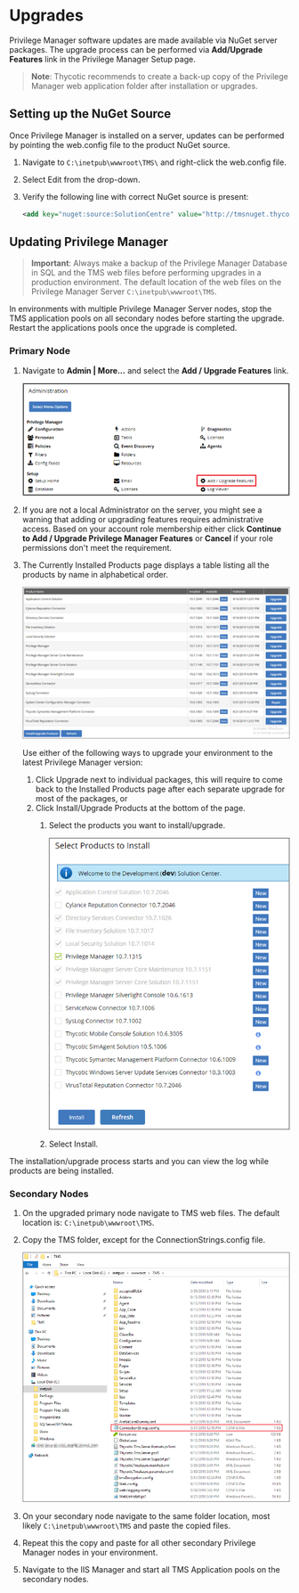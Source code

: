 [title]: # (Upgrades)
[tags]: # (new version)
[priority]: # (1701)
# Upgrades

Privilege Manager software updates are made available via NuGet server packages. The upgrade process can be performed via __Add/Upgrade Features__ link in the Privilege Manager Setup page.

>**Note**: Thycotic recommends to create a back-up copy of the Privilege Manager web application folder after installation or upgrades.

## Setting up the NuGet Source

Once Privilege Manager is installed on a server, updates can be performed by pointing the web.config file to the product NuGet source.

1. Navigate to `C:\inetpub\wwwroot\TMS\` and right-click the web.config file.
1. Select Edit from the drop-down.
1. Verify the following line with correct NuGet source is present:

   ```xml
   <add key="nuget:source:SolutionCentre" value="http://tmsnuget.thycotic.com/nuget/" />`
   ```

## Updating Privilege Manager

>**Important**:
>Always make a backup of the Privilege Manager Database in SQL and the TMS web files before performing upgrades in a production environment. The default location of the web files on the Privilege Manager Server `C:\inetpub\wwwroot\TMS`.

In environments with multiple Privilege Manager Server nodes, stop the TMS application pools on all secondary nodes before starting the upgrade. Restart the applications pools once the upgrade is completed.

### Primary Node

1. Navigate to __Admin | More...__ and select the __Add / Upgrade Features__ link.

   ![Selecting the Add / Upgrade Features link](images/add-upgrade-features.png)
1. If you are not a local Administrator on the server, you might see a warning that adding or upgrading features requires administrative access. Based on your account role membership either click __Continue to Add / Upgrade Privilege Manager Features__ or __Cancel__ if your role permissions don't meet the requirement.
1. The Currently Installed Products page displays a table listing all the products by name in alphabetical order. 

   ![Installed Products overview](images/package-screen.png)

   Use either of the following ways to upgrade your environment to the latest Privilege Manager version:
   1. Click Upgrade next to individual packages, this will require to come back to the Installed Products page after each separate upgrade for most of the packages, or
   1. Click Install/Upgrade Products at the bottom of the page.
      1. Select the products you want to install/upgrade.

         ![Select which products to install](images/install-products-select.png)
      1. Select Install.

The installation/upgrade process starts and you can view the log while products are being installed.

### Secondary Nodes

1. On the upgraded primary node navigate to TMS web files. The default location is: `C:\inetpub\wwwroot\TMS`.
1. Copy the TMS folder, except for the ConnectionStrings.config file.

   ![Copy TMS folder on primary node](images/copy-tms.png)
1. On your secondary node navigate to the same folder location, most likely `C:\inetpub\wwwroot\TMS` and paste the copied files.
1. Repeat this the copy and paste for all other secondary Privilege Manager nodes in your environment.
1. Navigate to the IIS Manager and start all TMS Application pools on the secondary nodes.
